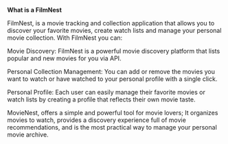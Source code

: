 **What is a FilmNest**

FilmNest, is a movie tracking and collection application that allows you to discover your favorite movies, create watch lists and manage your personal movie collection. With FilmNest you can:


Movie Discovery: FilmNest is a powerful movie discovery platform that lists popular and new movies for you via API.

Personal Collection Management: You can add or remove the movies you want to watch or have watched to your personal profile with a single click.

Personal Profile: Each user can easily manage their favorite movies or watch lists by creating a profile that reflects their own movie taste.

MovieNest, offers a simple and powerful tool for movie lovers; It organizes movies to watch, provides a discovery experience full of movie recommendations, and is the most practical way to manage your personal movie archive.
